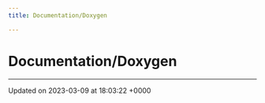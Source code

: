```yaml
---
title: Documentation/Doxygen

---
```


# Documentation/Doxygen








-------------------------------

Updated on 2023-03-09 at 18:03:22 +0000
